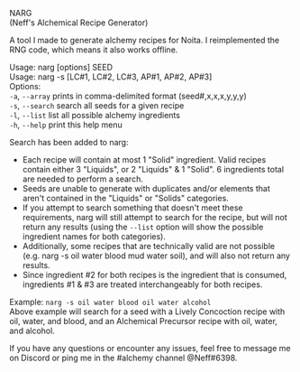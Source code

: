 NARG  
(Neff's Alchemical Recipe Generator)  
  
A tool I made to generate alchemy recipes for Noita. I reimplemented the RNG code, which means it also works offline.  
  
Usage: narg [options] SEED  
Usage: narg -s [LC#1, LC#2, LC#3, AP#1, AP#2, AP#3]  
Options:  
    `-a`, `--array`         prints in comma-delimited format (seed#,x,x,x,y,y,y)  
    `-s`, `--search`        search all seeds for a given recipe  
    `-l`, `--list`          list all possible alchemy ingredients  
    `-h`, `--help`          print this help menu  
  
Search has been added to narg:  
 - Each recipe will contain at most 1 "Solid" ingredient. Valid recipes contain either 3 "Liquids", or 2 "Liquids" & 1 "Solid". 6 ingredients total are needed to perform a search.  
 - Seeds are unable to generate with duplicates and/or elements that aren't contained in the "Liquids" or "Solids" categories.  
 - If you attempt to search something that doesn't meet these requirements, narg will still attempt to search for the recipe, but will not return any results (using the `--list` option will show the possible ingredient names for both categories).  
 - Additionally, some recipes that are technically valid are not possible (e.g. narg -s oil water blood mud water soil), and will also not return any results.  
 - Since ingredient #2 for both recipes is the ingredient that is consumed, ingredients #1 & #3 are treated interchangeably for both recipes.  
  
  
  Example: `narg -s oil water blood oil water alcohol`  
Above example will search for a seed with a Lively Concoction recipe with oil, water, and blood, and an Alchemical Precursor recipe with oil, water, and alcohol.  
  
If you have any questions or encounter any issues, feel free to message me on Discord or ping me in the #alchemy channel @Neff#6398.